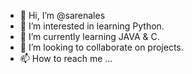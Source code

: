 - 👋 Hi, I’m @sarenales
- 👀 I’m interested in learning Python.
- 🌱 I’m currently learning JAVA & C.
- 💞️ I’m looking to collaborate on projects.
- 📫 How to reach me ...

<!---
sarenales/sarenales is a ✨ special ✨ repository because its `README.md` (this file) appears on your GitHub profile.
You can click the Preview link to take a look at your changes.
--->
